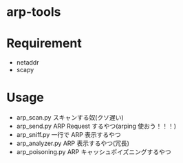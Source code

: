 arp-tools
=================

# Requirement
+ netaddr
+ scapy


# Usage
+ arp_scan.py
  スキャンする奴(クソ遅い)
+ arp_send.py
  ARP Request するやつ(arping 使おう！！！)
+ arp_sniff.py
  一行で ARP 表示するやつ
+ arp_analyzer.py
  ARP 表示するやつ(冗長)
+ arp_poisoning.py
  ARP キャッシュポイズニングするやつ
